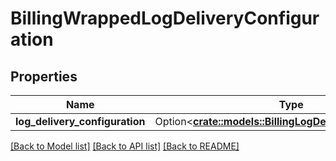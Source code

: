 # BillingWrappedLogDeliveryConfiguration

## Properties

Name | Type | Description | Notes
------------ | ------------- | ------------- | -------------
**log_delivery_configuration** | Option<[**crate::models::BillingLogDeliveryConfiguration**](BillingLogDeliveryConfiguration.md)> |  | [optional]

[[Back to Model list]](../README.md#documentation-for-models) [[Back to API list]](../README.md#documentation-for-api-endpoints) [[Back to README]](../README.md)


